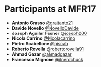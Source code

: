 # Participants at MFR17

- **Antonio Grasso** [@graitanto21](https://github.com/graitanto21)
- **Davide Novello** [@NovelloDavide](https://github.com/NovelloDavide)
- **Joseph Aguilar Feener** [@joseph280](https://github.com/joseph280)
- **Nicola Carrino** [@Nicolacarrino](https://github.com/Nicolacarrino)
- **Pietro Scabellone** [@piscab](https://github.com/piscab)
- **Roberto Rovella** [@robertorovella91](https://github.com/robertorovella91)
- **Ahmad Gazar** [@ahmadgazar](https://github.com/ahmadgazar)
- **Francesco Mignone** [@ilnerdchuck](https://github.com/ilnerdchuck)
